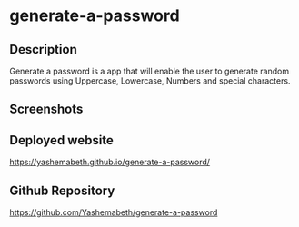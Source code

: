 # generate-a-password

## Description
Generate a password is a app that will enable the user to generate random passwords using Uppercase,    Lowercase, Numbers and special characters.  

## Screenshots 



## Deployed website 
 https://yashemabeth.github.io/generate-a-password/

## Github Repository 
https://github.com/Yashemabeth/generate-a-password

